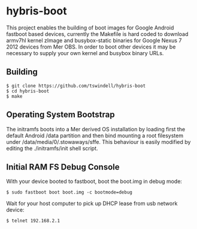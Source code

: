 hybris-boot
===========

This project enables the building of boot images for Google Android fastboot based devices, currently the Makefile is hard coded to download armv7hl kernel zImage and busybox-static binaries for Google Nexus 7 2012 devices from Mer OBS. In order to boot other devices it may be necessary to supply your own kernel and busybox binary URLs.

Building
--------

    $ git clone https://github.com/tswindell/hybris-boot
    $ cd hybris-boot
    $ make

Operating System Bootstrap
---------------------------

The initramfs boots into a Mer derived OS installation by loading first the default Android /data partition and then bind mounting a root filesystem under /data/media/0/.stowaways/sffe. This behaviour is easily modified by editing the ./initramfs/init shell script.

Initial RAM FS Debug Console
----------------------------

With your device booted to fastboot, boot the boot.img in debug mode:

    $ sudo fastboot boot boot.img -c bootmode=debug

Wait for your host computer to pick up DHCP lease from usb network device:

    $ telnet 192.168.2.1
